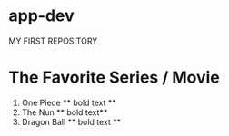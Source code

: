 # app-dev
MY FIRST REPOSITORY
# The Favorite Series / Movie
1. One Piece ** bold text **
2. The Nun ** bold text**
3. Dragon Ball ** bold text ** 
